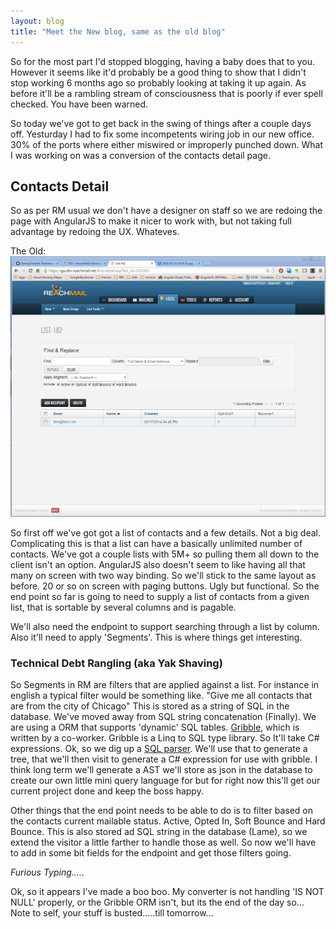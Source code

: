 ```yaml
---
layout: blog 
title: "Meet the New blog, same as the old blog" 
---
```


So for the most part I'd stopped blogging, having a baby does that to you. However it seems like it'd probably be a good thing to show that I didn't stop working 6 months ago so probably looking at taking it up again. As before it'll be a rambling stream of consciousness that is poorly if ever spell checked. You have been warned.

<!--more-->

So today we've got to get back in the swing of things after a couple days off. Yesturday I had to fix some incompetents wiring job in our new office. 30% of the ports where either miswired or improperly punched down. What I was working on was a conversion of the contacts detail page.

## Contacts Detail
So as per RM usual we don't have a designer on staff so we are redoing the page with AngularJS to make it nicer to work with, but not taking full advantage by redoing the UX. Whateves. 

The Old: 
![Old Contact Details](/images/contact.details.old.png)

So first off we've got got a list of contacts and a few details. Not a big deal. Complicating this is that a list can have a basically unlimited number of contacts. We've got a couple lists with 5M+ so pulling them all down to the client isn't an option. AngularJS also doesn't seem to like having all that many on screen with two way binding. So we'll stick to the same layout as before. 20 or so on screen with paging buttons. Ugly but functional. So the end point so far is going to need to supply a list of contacts from a given list, that is sortable by several columns and is pagable.

We'll also need the endpoint to support searching through a list by column. Also it'll need to apply 'Segments'. This is where things get interesting.

### Technical Debt Rangling (aka Yak Shaving)

So Segments in RM are filters that are applied against a list. For instance in english a typical filter would be something like. "Give me all contacts that are from the city of Chicago" This is stored as a string of SQL in the database. We've moved away from SQL string concatenation (Finally). We are using a ORM that supports 'dynamic' SQL tables. [Gribble](https://github.com/mikeobrien/Gribble), which is written by a co-worker. Gribble is a Linq to SQL type library. So It'll take C# expressions. Ok, so we dig up a [SQL parser](http://www.sqlparser.com/sql-parser-dotnet.php). We'll use that to generate a tree, that we'll then visit to generate a C# expression for use with gribble. I think long term we'll generate a AST we'll store as json in the database to create our own little mini query language for but for right now this'll get our current project done and keep the boss happy.

Other things that the end point needs to be able to do is to filter based on the contacts current mailable status. Active, Opted In, Soft Bounce and Hard Bounce. This is also stored ad SQL string in the database (Lame), so we extend the visitor a little farther to handle those as well. So now we'll have to add in some bit fields for the endpoint and get those filters going.

*Furious Typing.....*

Ok, so it appears I've made a boo boo. My converter is not handling 'IS NOT NULL' properly, or the Gribble ORM isn't, but its the end of the day so... Note to self, your stuff is busted.....till tomorrow...